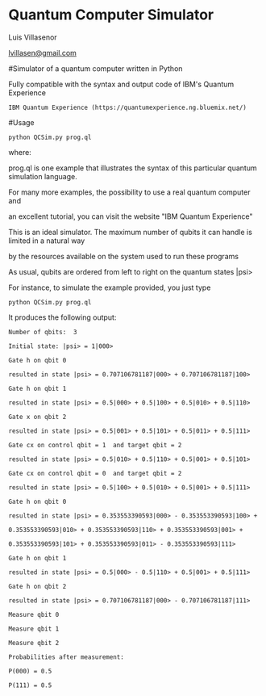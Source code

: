 # Quantum Computer Simulator
 Luis Villasenor
 
 lvillasen@gmail.com
 
#Simulator of a quantum computer written in Python

Fully compatible with the syntax and output code of IBM's Quantum Experience

	IBM Quantum Experience (https://quantumexperience.ng.bluemix.net/)

#Usage 

	python QCSim.py prog.ql

where:

prog.ql is one example that illustrates the syntax of this particular quantum simulation language.  

For many more examples, the possibility to use a real quantum computer and 

an excellent tutorial, you can visit the website "IBM Quantum Experience"

This is an ideal simulator. The maximum number of qubits it can handle is limited in a natural way 

by the resources available on the system used to run these programs

As usual, qubits are ordered from left to right on the quantum states |psi>

For instance, to simulate the example provided, you just type

	python QCSim.py prog.ql 

It produces the following output:

	Number of qbits:  3

	Initial state: |psi> = 1|000>

	Gate h on qbit 0

	resulted in state |psi> = 0.707106781187|000> + 0.707106781187|100>

	Gate h on qbit 1

	resulted in state |psi> = 0.5|000> + 0.5|100> + 0.5|010> + 0.5|110>

	Gate x on qbit 2

	resulted in state |psi> = 0.5|001> + 0.5|101> + 0.5|011> + 0.5|111> 

	Gate cx on control qbit = 1  and target qbit = 2

	resulted in state |psi> = 0.5|010> + 0.5|110> + 0.5|001> + 0.5|101> 

	Gate cx on control qbit = 0  and target qbit = 2

	resulted in state |psi> = 0.5|100> + 0.5|010> + 0.5|001> + 0.5|111> 

	Gate h on qbit 0

	resulted in state |psi> = 0.353553390593|000> - 0.353553390593|100> +

	0.353553390593|010> + 0.353553390593|110> + 0.353553390593|001> +

	0.353553390593|101> + 0.353553390593|011> - 0.353553390593|111>

	Gate h on qbit 1

	resulted in state |psi> = 0.5|000> - 0.5|110> + 0.5|001> + 0.5|111> 

	Gate h on qbit 2

	resulted in state |psi> = 0.707106781187|000> - 0.707106781187|111> 

	Measure qbit 0

	Measure qbit 1

	Measure qbit 2

	Probabilities after measurement:

	P(000) = 0.5

	P(111) = 0.5
